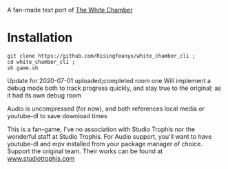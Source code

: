 
A fan-made text port of 
 <a href="https://www.studiotrophis.com/site/projects/thewhitechamber ">The White Chamber</a>

<h1>Installation</h1>


	git clone https://github.com/Risingfeanyx/white_chamber_cli ; 
	cd white_chamber_cli ; 
	sh game.sh 


Update for 2020-07-01
uploaded;completed room one
Will implement a debug mode both to track progress quickly, and stay true to the original; as it had its own debug room

Audio is uncompressed (for now), and both references local media or youtube-dl to save download times

This is a fan-game, I've no association with Studio Trophis nor the wonderful staff at Studio Trophis.
For Audio support, you'll want to have youtube-dl and mpv installed from your package manager of choice.
Support the original team.
Their works can be found at  www.studiotrophis.com
